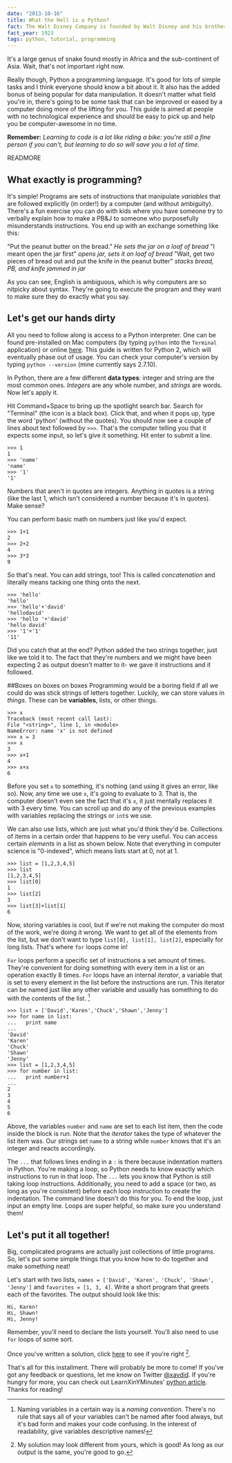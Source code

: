 ```yaml
---
date: "2013-10-16"
title: What the Hell is a Python?
fact: The Walt Disney Company is founded by Walt Disney and his brother, Roy Disney.
fact_year: 1923
tags: python, tutorial, programming
---
```


It's a large genus of snake found mostly in Africa and the sub-continent of Asia. Wait, that's not important right now.

Really though, Python a programming language. It's good for lots of simple tasks and I think everyone should know a bit about it. It also has the added bonus of being popular for data manipulation. It doesn't matter what field you're in, there's going to be some task that can be improved or eased by a computer doing more of the lifting for you. This guide is aimed at people with no technological experience and should be easy to pick up and help you be computer-awesome in no time.

**Remember:** _Learning to code is a lot like riding a bike: you're still a fine person if you can't, but learning to do so will save you a lot of time._

READMORE

## What exactly is programming?

It's simple! Programs are sets of instructions that manipulate _variables_ that are followed explicitly (in order!) by a computer (and without ambiguity). There's a fun exercise you can do with kids where you have someone try to verbally explain how to make a PB&J to someone who purposefully misunderstands instructions. You end up with an exchange something like this:

"Put the peanut butter on the bread." _He sets the jar on a loaf of bread_
"I meant open the jar first" _opens jar, sets it on loaf of bread_
"Wait, get two pieces of bread out and put the knife in the peanut butter" _stacks bread, PB, and knife jammed in jar_

As you can see, English is ambiguous, which is why computers are so nitpicky about syntax. They're going to execute the program and they want to make sure they do exactly what you say.

## Let's get our hands dirty

All you need to follow along is access to a Python interpreter. One can be found pre-installed on Mac computers (by typing `python` into the `Terminal` application) or online [here](https://repl.it/languages/python). This guide is written for Python 2, which will eventually phase out of usage. You can check your computer's version by typing `python --version` (mine currently says 2.7.10).

In Python, there are a few different **data types**: integer and string are the most common ones. _Integers_ are any whole number, and _strings_ are words. Now let's apply it.

Hit Command+Space to bring up the spotlight search bar. Search for "Terminal" (the icon is a black box). Click that, and when it pops up, type the word 'python' (without the quotes). You should now see a couple of lines about text followed by `>>>`. That's the computer telling you that it expects some input, so let's give it something. Hit enter to submit a line.

```
>>> 1
1
>>> 'name'
'name'
>>> '1'
'1'
```

Numbers that aren't in quotes are integers. Anything in quotes is a string (like the last 1, which isn't considered a number because it's in quotes). Make sense?

You can perform basic math on numbers just like you'd expect.

```
>>> 1+1
2
>>> 2+2
4
>>> 3*3
9
```

So that's neat. You can add strings, too! This is called _concatenation_ and literally means tacking one thing onto the next.

```
>>> 'hello'
'hello'
>>> 'hello'+'david'
'hellodavid'
>>> 'hello '+'david'
'hello david'
>>> '1'+'1'
'11'
```

Did you catch that at the end? Python added the two strings together, just like we told it to. The fact that they're numbers and we might have been expecting 2 as output doesn't matter to it- we gave it instructions and it followed.

##Boxes on boxes on boxes
Programming would be a boring field if all we could do was stick strings of letters together. Luckily, we can store values in _things_. These can be **variables**, lists, or other things.

```
>>> x
Traceback (most recent call last):
File "<string>", line 1, in <module>
NameError: name 'x' is not defined
>>> x = 3
>>> x
3
>>> x+1
4
>>> x+x
6
```

Before you set `x` to something, it's nothing (and using it gives an error, like so). Now, any time we use `x`, it's going to evaluate to 3. That is, the computer doesn't even see the fact that it's `x`, it just mentally replaces it with 3 every time. You can scroll up and do any of the previous examples with variables replacing the strings or `int`s we use.

We can also use lists, which are just what you'd think they'd be. Collections of items in a certain order that happens to be very useful. You can access certain _elements_ in a list as shown below. Note that everything in computer science is "0-indexed", which means lists start at 0, not at 1.

```
>>> list = [1,2,3,4,5]
>>> list
[1,2,3,4,5]
>>> list[0]
1
>>> list[2]
3
>>> list[3]+list[1]
6
```

Now, storing variables is cool, but if we're not making the computer do most of the work, we're doing it wrong. We want to get all of the elements from the list, but we don't want to type `list[0], list[1], list[2]`, especially for long lists. That's where `for` loops come in!

`For` loops perform a specific set of instructions a set amount of times. They're convenient for doing something with every item in a list or an operation exactly 8 times. `For` loops have an internal _iterator_, a variable that is set to every element in the list before the instructions are run. This iterator can be named just like any other variable and usually has something to do with the contents of the list. [^1]

```
>>> list = ['David','Karen','Chuck','Shawn','Jenny']
>>> for name in list:
...   print name
...
'David'
'Karen'
'Chuck'
'Shawn'
'Jenny'
>>> list = [1,2,3,4,5]
>>> for number in list:
...   print number+1
...
2
3
4
5
6
```

Above, the variables `number` and `name` are set to each list item, then the code inside the block is run. Note that the _iterator_ takes the type of whatever the list item was. Our strings set `name` to a string while `number` knows that it's an integer and reacts accordingly.

The `...` that follows lines ending in a `:` is there because indentation matters in Python. You're making a loop, so Python needs to know exactly which instructions to run in that loop. The `...` lets you know that Python is still taking loop instructions. Additionally, you need to add a space (or two, as long as you're consistent) before each loop instruction to create the indentation. The command line doesn't do this for you. To end the loop, just input an empty line. Loops are super helpful, so make sure you understand them!

## Let's put it all together!

Big, complicated programs are actually just collections of little programs. So, let's put some simple things that you know how to do together and make something neat!

Let's start with two lists, `names = ['David', 'Karen', 'Chuck', 'Shawn', 'Jenny']` and `favorites = [1, 3, 4]`. Write a short program that greets each of the favorites. The output should look like this:

```
Hi, Karen!
Hi, Shawn!
Hi, Jenny!
```

Remember, you'll need to declare the lists yourself. You'll also need to use `for` loops of some sort.

Once you've written a solution, click [here](https://gist.github.com/xavdid/c606cca34aa996b4f20f3ad097ace8f1) to see if you're right [^2].

That's all for this installment. There will probably be more to come! If you've got any feedback or questions, let me know on Twitter [@xavdid](https://twitter.com/xavdid). If you're hungry for more, you can check out LearnXinYMinutes' [python article](https://learnxinyminutes.com/docs/python/). Thanks for reading!

[^1]: Naming variables in a certain way is a _naming convention_. There's no rule that says all of your variables can't be named after food always, but it's bad form and makes your code confusing. In the interest of readability, give variables descriptive names!
[^2]: My solution may look different from yours, which is good! As long as our output is the same, you're good to go.

